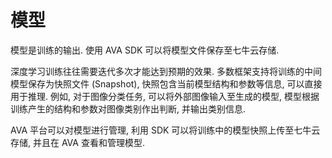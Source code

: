 # 模型

模型是训练的输出. 使用 AVA SDK 可以将模型文件保存至七牛云存储.

深度学习训练往往需要迭代多次才能达到预期的效果. 多数框架支持将训练的中间模型保存为快照文件 (Snapshot), 快照包含当前模型结构和参数等信息, 可以直接用于推理. 例如, 对于图像分类任务, 可以将外部图像输入至生成的模型, 模型根据训练产生的结构和参数对图像类别作出判断, 并输出类别信息.

AVA 平台可以对模型进行管理, 利用 SDK 可以将训练中的模型快照上传至七牛云存储, 并且在 AVA 查看和管理模型.